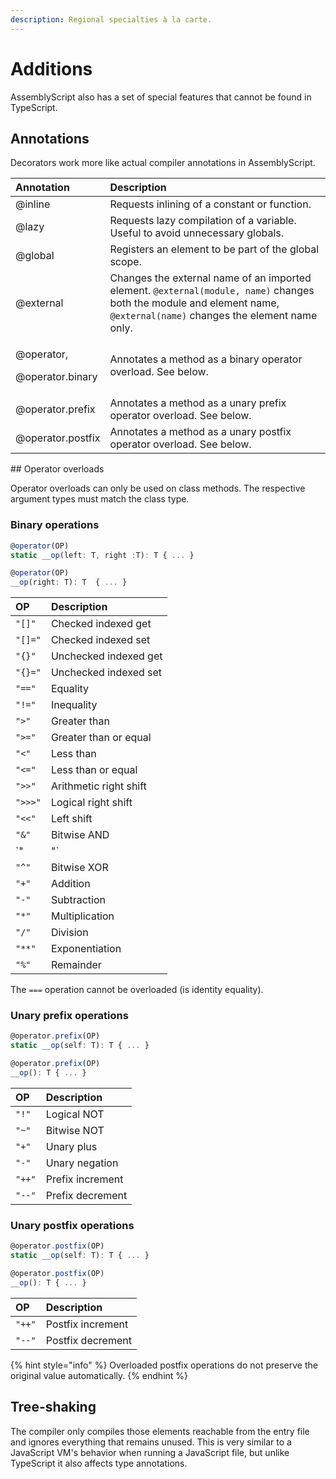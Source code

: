 ```yaml
---
description: Regional specialties à la carte.
---
```


# Additions

AssemblyScript also has a set of special features that cannot be found in TypeScript.

## Annotations

Decorators work more like actual compiler annotations in AssemblyScript.

<table>
  <thead>
    <tr>
      <th style="text-align:left">Annotation</th>
      <th style="text-align:left">Description</th>
    </tr>
  </thead>
  <tbody>
    <tr>
      <td style="text-align:left">@inline</td>
      <td style="text-align:left">Requests inlining of a constant or function.</td>
    </tr>
    <tr>
      <td style="text-align:left">@lazy</td>
      <td style="text-align:left">Requests lazy compilation of a variable. Useful to avoid unnecessary globals.</td>
    </tr>
    <tr>
      <td style="text-align:left">@global</td>
      <td style="text-align:left">Registers an element to be part of the global scope.</td>
    </tr>
    <tr>
      <td style="text-align:left">@external</td>
      <td style="text-align:left">Changes the external name of an imported element. <code>@external(module, name)</code> changes
        both the module and element name, <code>@external(name)</code> changes the
        element name only.</td>
    </tr>
    <tr>
      <td style="text-align:left">
        <p>@operator,</p>
        <p>@operator.binary</p>
      </td>
      <td style="text-align:left">Annotates a method as a binary operator overload. See below.</td>
    </tr>
    <tr>
      <td style="text-align:left">@operator.prefix</td>
      <td style="text-align:left">Annotates a method as a unary prefix operator overload. See below.</td>
    </tr>
    <tr>
      <td style="text-align:left">@operator.postfix</td>
      <td style="text-align:left">Annotates a method as a unary postfix operator overload. See below.</td>
    </tr>
  </tbody>
</table>## Operator overloads

Operator overloads can only be used on class methods. The respective argument types must match the class type.

### Binary operations

```typescript
@operator(OP)
static __op(left: T, right :T): T { ... }

@operator(OP)
__op(right: T): T  { ... }
```

| OP | Description |
| :--- | :--- |
| `"[]"` | Checked indexed get |
| `"[]="` | Checked indexed set |
| `"{}"` | Unchecked indexed get |
| `"{}="` | Unchecked indexed set |
| `"=="` | Equality |
| `"!="` | Inequality |
| `">"` | Greater than |
| `">="` | Greater than or equal |
| `"<"` | Less than |
| `"<="` | Less than or equal |
| `">>"` | Arithmetic right shift |
| `">>>"` | Logical right shift |
| `"<<"` | Left shift |
| `"&"` | Bitwise AND |
| `"|"` | Bitwise OR |
| `"^"` | Bitwise XOR |
| `"+"` | Addition |
| `"-"` | Subtraction |
| `"*"` | Multiplication |
| `"/"` | Division |
| `"**"` | Exponentiation |
| `"%"` | Remainder |

The `===` operation cannot be overloaded \(is identity equality\).

### Unary prefix operations

```typescript
@operator.prefix(OP)
static __op(self: T): T { ... }

@operator.prefix(OP)
__op(): T { ... }
```

| OP | Description |
| :--- | :--- |
| `"!"` | Logical NOT |
| `"~"` | Bitwise NOT |
| `"+"` | Unary plus |
| `"-"` | Unary negation |
| `"++"` | Prefix increment |
| `"--"` | Prefix decrement |

### Unary postfix operations

```typescript
@operator.postfix(OP)
static __op(self: T): T { ... }

@operator.postfix(OP)
__op(): T { ... }
```

| OP | Description |
| :--- | :--- |
| `"++"` | Postfix increment |
| `"--"` | Postfix decrement |

{% hint style="info" %}
Overloaded postfix operations do not preserve the original value automatically.
{% endhint %}

## Tree-shaking

The compiler only compiles those elements reachable from the entry file and ignores everything that remains unused. This is very similar to a JavaScript VM's behavior when running a JavaScript file, but unlike TypeScript it also affects type annotations.

